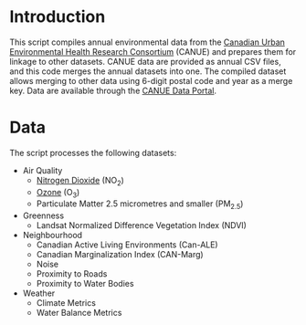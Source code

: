 # Introduction
This script compiles annual environmental data from the [Canadian Urban Environmental Health Research Consortium](https://canue.ca) (CANUE) and prepares them for linkage to other datasets. CANUE data are provided as annual CSV files, and this code merges the annual datasets into one. The compiled dataset allows merging to other data using 6-digit postal code and year as a merge key. Data are available through the [CANUE Data Portal](https://www.canuedata.ca).

# Data
The script processes the following datasets:

- Air Quality
  - [Nitrogen Dioxide](https://github.com/lpagalan/canue-enviro-data/blob/main/Data/Air%20Quality/NO2/CANUE_METADATA_NO2LUR_A_YY.pdf) (NO<sub>2</sub>)
  - [Ozone](https://github.com/lpagalan/canue-enviro-data/blob/main/Data/Air%20Quality/O3/CANUE_METADATA_O3CHG_A_YY.pdf) (O<sub>3</sub>)
  - Particulate Matter 2.5 micrometres and smaller (PM<sub>2.5</sub>)
- Greenness
  - Landsat Normalized Difference Vegetation Index (NDVI)
- Neighbourhood
  - Canadian Active Living Environments (Can-ALE)
  - Canadian Marginalization Index (CAN-Marg)
  - Noise
  - Proximity to Roads
  - Proximity to Water Bodies
- Weather
  - Climate Metrics
  - Water Balance Metrics
